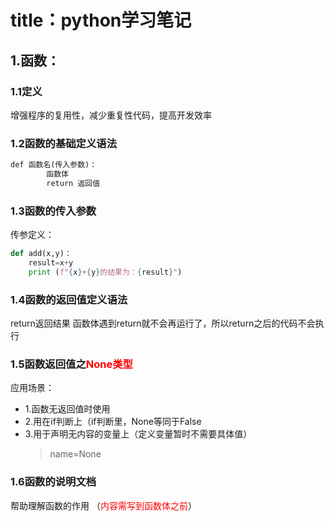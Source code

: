 # title：python学习笔记
## 1.函数：
### 1.1定义
增强程序的复用性，减少重复性代码，提高开发效率
### 1.2函数的基础定义语法
```markdown
def 函数名(传入参数)：
        函数体
        return 返回值
```
### 1.3函数的传入参数
传参定义：
```python
def add(x,y)：
    result=x+y
    print (f"{x}+{y}的结果为：{result}")
```
### 1.4函数的返回值定义语法
return返回结果
函数体遇到return就不会再运行了，所以return之后的代码不会执行

### 1.5函数返回值之<span class="red-text">None类型</span>
<style>
    .red-text {
        color: red;
    }
</style>
应用场景：
- 1.函数无返回值时使用  
- 2.用在if判断上（if判断里，None等同于False
- 3.用于声明无内容的变量上（定义变量暂时不需要具体值）
  >name=None

### 1.6函数的说明文档
帮助理解函数的作用
（<span class="red-text">内容需写到函数体之前</span >）  
